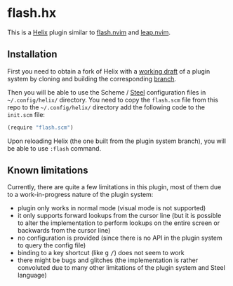 # flash.hx

This is a [Helix](https://helix-editor.com/) plugin similar to [flash.nvim](https://github.com/folke/flash.nvim) and [leap.nvim](https://github.com/ggandor/leap.nvim).

## Installation

First you need to obtain a fork of Helix with a [working draft](https://github.com/helix-editor/helix/pull/8675) of a plugin system by cloning and building the corresponding [branch](https://github.com/mattwparas/helix/tree/steel-event-system).

Then you will be able to use the Scheme / [Steel](https://github.com/mattwparas/steel) configuration files in `~/.config/helix/` directory.
You need to copy the `flash.scm` file from this repo to the `~/.config/helix/` directory add the following code to the `init.scm` file:

```scheme
(require "flash.scm")
```

Upon reloading Helix (the one built from the plugin system branch), you will be able to use `:flash` command.

## Known limitations

Currently, there are quite a few limitations in this plugin, most of them due to a work-in-progress nature of the plugin system:

* plugin only works in normal mode (visual mode is not supported)
* it only supports forward lookups from the cursor line (but it is possible to alter the implementation to perform lookups on the entire screen or backwards from the cursor line)
* no configuration is provided (since there is no API in the plugin system to query the config file)
* binding to a key shortcut (like <kbd>g</kbd> <kbd>/</kbd>) does not seem to work
* there might be bugs and glitches (the implementation is rather convoluted due to many other limitations of the plugin system and Steel language)

